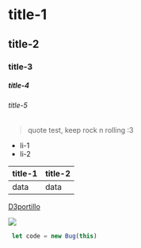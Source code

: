 # title-1
## title-2
### title-3
##### title-4
###### title-5

> quote test, keep rock n rolling :3
- li-1
- li-2

|title-1|title-2|
|----|----|
|data|data|

[D3portillo](https://github.com/D3Portillo)

![](https://images.unsplash.com/photo-1530533311959-33ac6a96f292?ixlib=rb-0.3.5&ixid=eyJhcHBfaWQiOjEyMDd9&s=8c640cde349092507b0eb209bb9f95f5&dpr=1&auto=format&fit=crop&w=1000&q=80&cs=tinysrgb)

```javascript
 let code = new Bug(this)
```
